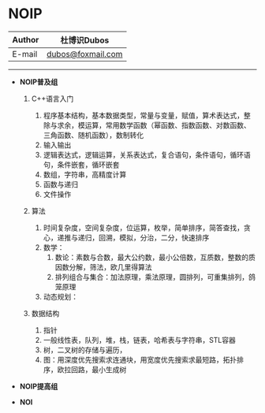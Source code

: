 NOIP
======

|Author|杜博识Dubos|
|---|---|
|E-mail|dubos@foxmail.com|

------

* **NOIP普及组**  
	1. C++语言入门
		1. 程序基本结构，基本数据类型，常量与变量，赋值，算术表达式，整除与求余，模运算，常用数学函数（幂函数、指数函数、对数函数、三角函数、随机函数），数制转化
		2. 输入输出
		3. 逻辑表达式，逻辑运算，关系表达式，复合语句，条件语句，循环语句，条件嵌套，循环嵌套
		4. 数组，字符串，高精度计算
		5. 函数与递归
		6. 文件操作

	2. 算法
		1. 时间复杂度，空间复杂度，位运算，枚举，简单排序，简答查找，贪心，递推与递归，回溯，模拟，分治，二分，快速排序
		2. 数学：
			1. 数论：素数与合数，最大公约数，最小公倍数，互质数，整数的质因数分解，筛法，欧几里得算法
			2. 排列组合与集合：加法原理，乘法原理，圆排列，可重集排列，鸽笼原理
		3. 动态规划：
	3. 数据结构
		1. 指针
		2. 一般线性表，队列，堆，栈，链表，哈希表与字符串，STL容器
		3. 树，二叉树的存储与遍历，
		4. 图：用深度优先搜索求连通块，用宽度优先搜索求最短路，拓扑排序，欧拉回路，最小生成树



* **NOIP提高组**
* **NOI**
